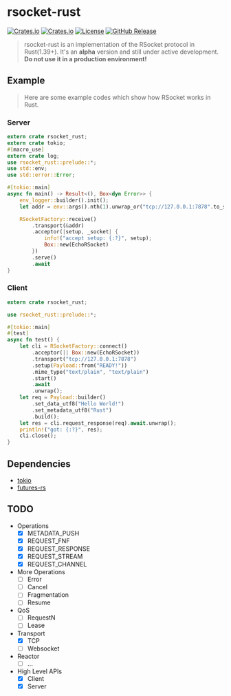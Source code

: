 # rsocket-rust

[![Crates.io](https://img.shields.io/crates/v/rsocket_rust)](https://crates.io/crates/rsocket_rust)
[![Crates.io](https://img.shields.io/crates/d/rsocket_rust)](https://crates.io/crates/rsocket_rust)
[![License](https://img.shields.io/github/license/rsocket/rsocket-rust.svg)](https://github.com/rsocket/rsocket-rust/blob/master/LICENSE)
[![GitHub Release](https://img.shields.io/github/release-pre/rsocket/rsocket-rust.svg)](https://github.com/rsocket/rsocket-rust/releases)

> rsocket-rust is an implementation of the RSocket protocol in Rust(1.39+).
It's an **alpha** version and still under active development.  
**Do not use it in a production environment!**  

## Example

> Here are some example codes which show how RSocket works in Rust.

### Server

```rust
extern crate rsocket_rust;
extern crate tokio;
#[macro_use]
extern crate log;
use rsocket_rust::prelude::*;
use std::env;
use std::error::Error;

#[tokio::main]
async fn main() -> Result<(), Box<dyn Error>> {
    env_logger::builder().init();
    let addr = env::args().nth(1).unwrap_or("tcp://127.0.0.1:7878".to_string());

    RSocketFactory::receive()
        .transport(&addr)
        .acceptor(|setup, _socket| {
            info!("accept setup: {:?}", setup);
            Box::new(EchoRSocket)
        })
        .serve()
        .await
}
```

### Client

```rust
extern crate rsocket_rust;

use rsocket_rust::prelude::*;

#[tokio::main]
#[test]
async fn test() {
    let cli = RSocketFactory::connect()
        .acceptor(|| Box::new(EchoRSocket))
        .transport("tcp://127.0.0.1:7878")
        .setup(Payload::from("READY!"))
        .mime_type("text/plain", "text/plain")
        .start()
        .await
        .unwrap();
    let req = Payload::builder()
        .set_data_utf8("Hello World!")
        .set_metadata_utf8("Rust")
        .build();
    let res = cli.request_response(req).await.unwrap();
    println!("got: {:?}", res);
    cli.close();
}

```

## Dependencies

- [tokio](https://tokio.rs/)
- [futures-rs](http://rust-lang-nursery.github.io/futures-rs/)

## TODO

- Operations
  - [x] METADATA_PUSH
  - [x] REQUEST_FNF
  - [x] REQUEST_RESPONSE
  - [x] REQUEST_STREAM
  - [x] REQUEST_CHANNEL
- More Operations
  - [ ] Error
  - [ ] Cancel
  - [ ] Fragmentation
  - [ ] Resume
- QoS
  - [ ] RequestN
  - [ ] Lease
- Transport
  - [x] TCP
  - [ ] Websocket
- Reactor
  - [ ] ...
- High Level APIs
  - [x] Client
  - [x] Server
